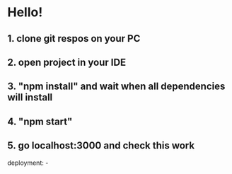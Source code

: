 # Hello!

## 1. clone git respos on your PC
## 2. open project in your IDE
## 3. "npm install" and wait when all dependencies will install
## 4. "npm start"
## 5. go localhost:3000 and check this work

deployment: -
